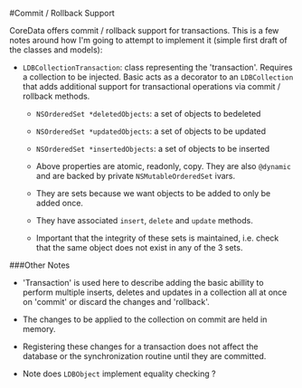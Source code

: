 #Commit / Rollback Support

CoreData offers commit / rollback support for transactions. This is a few notes around how I'm going to attempt to implement it (simple first draft of the classes and models):

- `LDBCollectionTransaction`: class representing the 'transaction'. Requires a collection to be injected. Basic acts as a decorator to an `LDBCollection` that adds additional support for transactional operations via commit / rollback methods.
	
	- `NSOrderedSet *deletedObjects`: a set of objects to bedeleted
	
	- `NSOrderedSet *updatedObjects`: a set of objects to be updated
	
	- `NSOrderedSet *insertedObjects`: a set of objects to be inserted
	
	- Above properties are atomic, readonly, copy. They are also `@dynamic` and are backed by private `NSMutableOrderedSet` ivars.
	
	- They are sets because we want objects to be added to only be added once.
	
	- They have associated `insert`, `delete` and `update` methods.
	
	- Important that the integrity of these sets is maintained, i.e. check that the same object does not exist in any of the 3 sets.


###Other Notes

- 'Transaction' is used here to describe adding the basic abillity to perform multiple inserts, deletes and updates in a collection all at once on 'commit' or discard the changes and 'rollback'.

- The changes to be applied to the collection on commit are held in memory.

- Registering these changes for a transaction does not affect the database or the synchronization routine until they are committed.

- Note does `LDBObject` implement equality checking ?